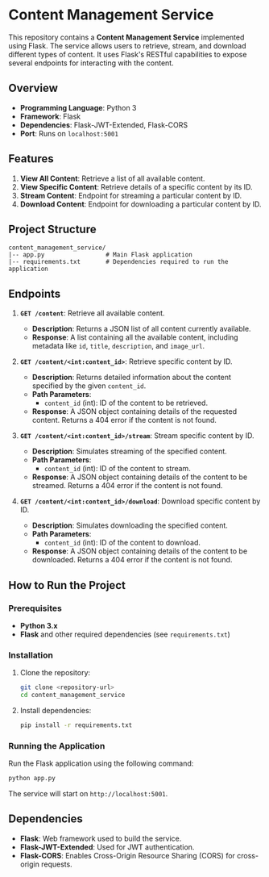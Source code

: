 # Content Management Service

This repository contains a **Content Management Service** implemented using Flask. The service allows users to retrieve, stream, and download different types of content. It uses Flask's RESTful capabilities to expose several endpoints for interacting with the content.

## Overview

- **Programming Language**: Python 3
- **Framework**: Flask
- **Dependencies**: Flask-JWT-Extended, Flask-CORS
- **Port**: Runs on `localhost:5001`

## Features

1. **View All Content**: Retrieve a list of all available content.
2. **View Specific Content**: Retrieve details of a specific content by its ID.
3. **Stream Content**: Endpoint for streaming a particular content by ID.
4. **Download Content**: Endpoint for downloading a particular content by ID.

## Project Structure

```
content_management_service/
|-- app.py                 # Main Flask application
|-- requirements.txt       # Dependencies required to run the application
```

## Endpoints

1. **`GET /content`**: Retrieve all available content.
   - **Description**: Returns a JSON list of all content currently available.
   - **Response**: A list containing all the available content, including metadata like `id`, `title`, `description`, and `image_url`.

2. **`GET /content/<int:content_id>`**: Retrieve specific content by ID.
   - **Description**: Returns detailed information about the content specified by the given `content_id`.
   - **Path Parameters**:
     - `content_id` (int): ID of the content to be retrieved.
   - **Response**: A JSON object containing details of the requested content. Returns a 404 error if the content is not found.

3. **`GET /content/<int:content_id>/stream`**: Stream specific content by ID.
   - **Description**: Simulates streaming of the specified content.
   - **Path Parameters**:
     - `content_id` (int): ID of the content to stream.
   - **Response**: A JSON object containing details of the content to be streamed. Returns a 404 error if the content is not found.

4. **`GET /content/<int:content_id>/download`**: Download specific content by ID.
   - **Description**: Simulates downloading the specified content.
   - **Path Parameters**:
     - `content_id` (int): ID of the content to download.
   - **Response**: A JSON object containing details of the content to be downloaded. Returns a 404 error if the content is not found.

## How to Run the Project

### Prerequisites
- **Python 3.x**
- **Flask** and other required dependencies (see `requirements.txt`)

### Installation
1. Clone the repository:
   ```sh
   git clone <repository-url>
   cd content_management_service
   ```

2. Install dependencies:
   ```sh
   pip install -r requirements.txt
   ```

### Running the Application
Run the Flask application using the following command:
```sh
python app.py
```
The service will start on `http://localhost:5001`.

## Dependencies
- **Flask**: Web framework used to build the service.
- **Flask-JWT-Extended**: Used for JWT authentication.
- **Flask-CORS**: Enables Cross-Origin Resource Sharing (CORS) for cross-origin requests.

